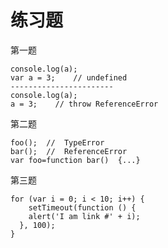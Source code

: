 # 练习题

第一题
 
    console.log(a);
    var a = 3;    // undefined
    -----------------------
    console.log(a);
    a = 3;    // throw ReferenceError

第二题

    foo();	//	TypeError
    bar();	//	ReferenceError
    var foo=function bar()	{...}

第三题

    for (var i = 0; i < 10; i++) {  
        setTimeout(function () {
        alert('I am link #' + i);
      }, 100);
    }
